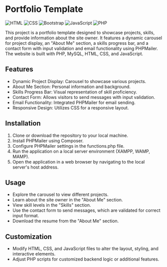 
# Portfolio Template
<div><img src="https://img.shields.io/badge/HTML-eb5a00?style=flat" alt="HTML" /> <img src="https://img.shields.io/badge/CSS-006aff?style=flat" alt="CSS" /> <img src="https://img.shields.io/badge/Bootstrap-b319ff?style=flat" alt="Bootstrap" /> <img src="https://img.shields.io/badge/JavaScript-ffdd00?style=flat" alt="JavaScript" /> <img src="https://img.shields.io/badge/PHP-8fceff?style=flat" alt="PHP" /></div>

This project is a portfolio template designed to showcase projects, skills, and provide information about the site owner. It features a dynamic carousel for project display, an "About Me" section, a skills progress bar, and a contact form with input validation and email functionality using PHPMailer. The website is built with PHP, MySQL, HTML, CSS, and JavaScript.


## Features

- Dynamic Project Display: Carousel to showcase various projects.
- About Me Section: Personal information and background.
- Skills Progress Bar: Visual representation of skill proficiency.
- Contact Form: Allows visitors to send messages with input validation.
- Email Functionality: Integrated PHPMailer for email sending.
- Responsive Design: Utilizes CSS for a responsive layout.


## Installation

1. Clone or download the repository to your local machine.
2. Install PHPMailer using Composer.
3. Configure PHPMailer settings in the functions.php file.
4. Run the application on a local server environment (XAMPP, WAMP, MAMP).
5. Open the application in a web browser by navigating to the local server's host address.
## Usage

- Explore the carousel to view different projects.
- Learn about the site owner in the "About Me" section.
- View skill levels in the "Skills" section.
- Use the contact form to send messages, which are validated for correct input format.
- Download the resume from the "About Me" section.



## Customization

- Modify HTML, CSS, and JavaScript files to alter the layout, styling, and interactive elements.
- Adjust PHP scripts for customized backend logic or additional features.
